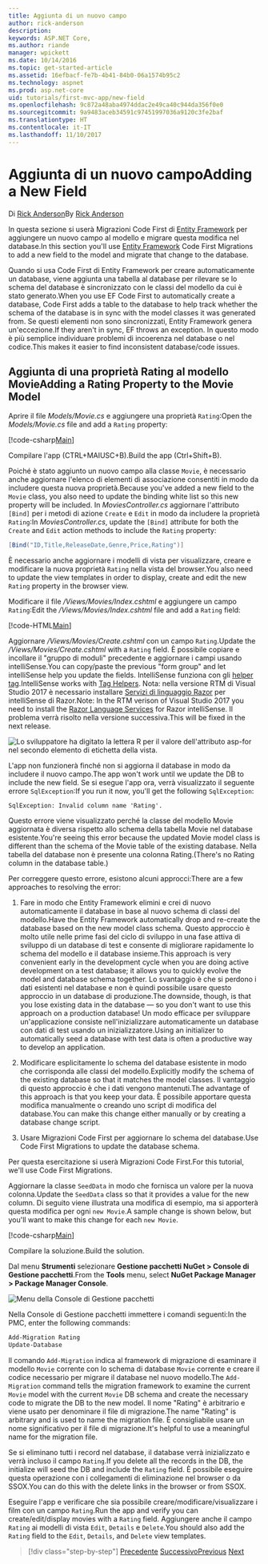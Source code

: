 ```yaml
---
title: Aggiunta di un nuovo campo
author: rick-anderson
description: 
keywords: ASP.NET Core,
ms.author: riande
manager: wpickett
ms.date: 10/14/2016
ms.topic: get-started-article
ms.assetid: 16efbacf-fe7b-4b41-84b0-06a1574b95c2
ms.technology: aspnet
ms.prod: asp.net-core
uid: tutorials/first-mvc-app/new-field
ms.openlocfilehash: 9c872a48aba4974ddac2e49ca40c944da356f0e0
ms.sourcegitcommit: 9a9483aceb34591c97451997036a9120c3fe2baf
ms.translationtype: HT
ms.contentlocale: it-IT
ms.lasthandoff: 11/10/2017
---
```

# <a name="adding-a-new-field"></a><span data-ttu-id="b0c0c-103">Aggiunta di un nuovo campo</span><span class="sxs-lookup"><span data-stu-id="b0c0c-103">Adding a New Field</span></span>

<span data-ttu-id="b0c0c-104">Di [Rick Anderson](https://twitter.com/RickAndMSFT)</span><span class="sxs-lookup"><span data-stu-id="b0c0c-104">By [Rick Anderson](https://twitter.com/RickAndMSFT)</span></span>

<span data-ttu-id="b0c0c-105">In questa sezione si userà Migrazioni Code First di [Entity Framework](https://docs.microsoft.com/ef/core/get-started/aspnetcore/new-db) per aggiungere un nuovo campo al modello e migrare questa modifica nel database.</span><span class="sxs-lookup"><span data-stu-id="b0c0c-105">In this section you'll use [Entity Framework](https://docs.microsoft.com/ef/core/get-started/aspnetcore/new-db) Code First Migrations to add a new field to the model and migrate that change to the database.</span></span>

<span data-ttu-id="b0c0c-106">Quando si usa Code First di Entity Framework per creare automaticamente un database, viene aggiunta una tabella al database per rilevare se lo schema del database è sincronizzato con le classi del modello da cui è stato generato.</span><span class="sxs-lookup"><span data-stu-id="b0c0c-106">When you use EF Code First to automatically create a database, Code First adds a table to the database to help track whether the schema of the database is in sync with the model classes it was generated from.</span></span> <span data-ttu-id="b0c0c-107">Se questi elementi non sono sincronizzati, Entity Framework genera un'eccezione.</span><span class="sxs-lookup"><span data-stu-id="b0c0c-107">If they aren't in sync, EF throws an exception.</span></span> <span data-ttu-id="b0c0c-108">In questo modo è più semplice individuare problemi di incoerenza nel database o nel codice.</span><span class="sxs-lookup"><span data-stu-id="b0c0c-108">This makes it easier to find inconsistent database/code issues.</span></span>

## <a name="adding-a-rating-property-to-the-movie-model"></a><span data-ttu-id="b0c0c-109">Aggiunta di una proprietà Rating al modello Movie</span><span class="sxs-lookup"><span data-stu-id="b0c0c-109">Adding a Rating Property to the Movie Model</span></span>

<span data-ttu-id="b0c0c-110">Aprire il file *Models/Movie.cs* e aggiungere una proprietà `Rating`:</span><span class="sxs-lookup"><span data-stu-id="b0c0c-110">Open the *Models/Movie.cs* file and add a `Rating` property:</span></span>

[!code-csharp[Main](start-mvc/sample/MvcMovie/Models/MovieDateRating.cs?highlight=11&range=7-18)]

<span data-ttu-id="b0c0c-111">Compilare l'app (CTRL+MAIUSC+B).</span><span class="sxs-lookup"><span data-stu-id="b0c0c-111">Build the app (Ctrl+Shift+B).</span></span>

<span data-ttu-id="b0c0c-112">Poiché è stato aggiunto un nuovo campo alla classe `Movie`, è necessario anche aggiornare l'elenco di elementi di associazione consentiti in modo da includere questa nuova proprietà.</span><span class="sxs-lookup"><span data-stu-id="b0c0c-112">Because you've added a new field to the `Movie` class, you also need to update the binding white list so this new property will be included.</span></span> <span data-ttu-id="b0c0c-113">In *MoviesController.cs* aggiornare l'attributo `[Bind]` per i metodi di azione `Create` e `Edit` in modo da includere la proprietà `Rating`:</span><span class="sxs-lookup"><span data-stu-id="b0c0c-113">In *MoviesController.cs*, update the `[Bind]` attribute for both the `Create` and `Edit` action methods to include the `Rating` property:</span></span>

```csharp
[Bind("ID,Title,ReleaseDate,Genre,Price,Rating")]
   ```

<span data-ttu-id="b0c0c-114">È necessario anche aggiornare i modelli di vista per visualizzare, creare e modificare la nuova proprietà `Rating` nella vista del browser.</span><span class="sxs-lookup"><span data-stu-id="b0c0c-114">You also need to update the view templates in order to display, create and edit the new `Rating` property in the browser view.</span></span>

<span data-ttu-id="b0c0c-115">Modificare il file */Views/Movies/Index.cshtml* e aggiungere un campo `Rating`:</span><span class="sxs-lookup"><span data-stu-id="b0c0c-115">Edit the */Views/Movies/Index.cshtml* file and add a `Rating` field:</span></span>

[!code-HTML[Main](start-mvc/sample/MvcMovie/Views/Movies/IndexGenreRating.cshtml?highlight=17,39&range=24-64)]

<span data-ttu-id="b0c0c-116">Aggiornare */Views/Movies/Create.cshtml* con un campo `Rating`.</span><span class="sxs-lookup"><span data-stu-id="b0c0c-116">Update the */Views/Movies/Create.cshtml* with a `Rating` field.</span></span> <span data-ttu-id="b0c0c-117">È possibile copiare e incollare il "gruppo di moduli" precedente e aggiornare i campi usando intelliSense.</span><span class="sxs-lookup"><span data-stu-id="b0c0c-117">You can copy/paste the previous "form group" and let intelliSense help you update the fields.</span></span> <span data-ttu-id="b0c0c-118">IntelliSense funziona con gli [helper tag](xref:mvc/views/tag-helpers/intro).</span><span class="sxs-lookup"><span data-stu-id="b0c0c-118">IntelliSense works with [Tag Helpers](xref:mvc/views/tag-helpers/intro).</span></span> <span data-ttu-id="b0c0c-119">Nota: nella versione RTM di Visual Studio 2017 è necessario installare [Servizi di linguaggio Razor](https://marketplace.visualstudio.com/items?itemName=ms-madsk.RazorLanguageServices) per intelliSense di Razor.</span><span class="sxs-lookup"><span data-stu-id="b0c0c-119">Note: In the RTM verison of Visual Studio 2017 you need to install the [Razor Language Services](https://marketplace.visualstudio.com/items?itemName=ms-madsk.RazorLanguageServices) for Razor intelliSense.</span></span> <span data-ttu-id="b0c0c-120">Il problema verrà risolto nella versione successiva.</span><span class="sxs-lookup"><span data-stu-id="b0c0c-120">This will be fixed in the next release.</span></span>

![Lo sviluppatore ha digitato la lettera R per il valore dell'attributo asp-for nel secondo elemento di etichetta della vista.](new-field/_static/cr.png)

<span data-ttu-id="b0c0c-124">L'app non funzionerà finché non si aggiorna il database in modo da includere il nuovo campo.</span><span class="sxs-lookup"><span data-stu-id="b0c0c-124">The app won't work until we update the DB to include the new field.</span></span> <span data-ttu-id="b0c0c-125">Se si esegue l'app ora, verrà visualizzato il seguente errore `SqlException`:</span><span class="sxs-lookup"><span data-stu-id="b0c0c-125">If you run it now, you'll get the following `SqlException`:</span></span>

`SqlException: Invalid column name 'Rating'.`

<span data-ttu-id="b0c0c-126">Questo errore viene visualizzato perché la classe del modello Movie aggiornata è diversa rispetto allo schema della tabella Movie nel database esistente.</span><span class="sxs-lookup"><span data-stu-id="b0c0c-126">You're seeing this error because the updated Movie model class is different than the schema of the Movie table of the existing database.</span></span> <span data-ttu-id="b0c0c-127">Nella tabella del database non è presente una colonna Rating.</span><span class="sxs-lookup"><span data-stu-id="b0c0c-127">(There's no Rating column in the database table.)</span></span>

<span data-ttu-id="b0c0c-128">Per correggere questo errore, esistono alcuni approcci:</span><span class="sxs-lookup"><span data-stu-id="b0c0c-128">There are a few approaches to resolving the error:</span></span>

1. <span data-ttu-id="b0c0c-129">Fare in modo che Entity Framework elimini e crei di nuovo automaticamente il database in base al nuovo schema di classi del modello.</span><span class="sxs-lookup"><span data-stu-id="b0c0c-129">Have the Entity Framework automatically drop and re-create the database based on the new model class schema.</span></span> <span data-ttu-id="b0c0c-130">Questo approccio è molto utile nelle prime fasi del ciclo di sviluppo in una fase attiva di sviluppo di un database di test e consente di migliorare rapidamente lo schema del modello e il database insieme.</span><span class="sxs-lookup"><span data-stu-id="b0c0c-130">This approach is very convenient early in the development cycle when you are doing active development on a test database; it allows you to quickly evolve the model and database schema together.</span></span> <span data-ttu-id="b0c0c-131">Lo svantaggio è che si perdono i dati esistenti nel database e non è quindi possibile usare questo approccio in un database di produzione.</span><span class="sxs-lookup"><span data-stu-id="b0c0c-131">The downside, though, is that you lose existing data in the database — so you don't want to use this approach on a production database!</span></span> <span data-ttu-id="b0c0c-132">Un modo efficace per sviluppare un'applicazione consiste nell'inizializzare automaticamente un database con dati di test usando un inizializzatore.</span><span class="sxs-lookup"><span data-stu-id="b0c0c-132">Using an initializer to automatically seed a database with test data is often a productive way to develop an application.</span></span>

2. <span data-ttu-id="b0c0c-133">Modificare esplicitamente lo schema del database esistente in modo che corrisponda alle classi del modello.</span><span class="sxs-lookup"><span data-stu-id="b0c0c-133">Explicitly modify the schema of the existing database so that it matches the model classes.</span></span> <span data-ttu-id="b0c0c-134">Il vantaggio di questo approccio è che i dati vengono mantenuti.</span><span class="sxs-lookup"><span data-stu-id="b0c0c-134">The advantage of this approach is that you keep your data.</span></span> <span data-ttu-id="b0c0c-135">È possibile apportare questa modifica manualmente o creando uno script di modifica del database.</span><span class="sxs-lookup"><span data-stu-id="b0c0c-135">You can make this change either manually or by creating a database change script.</span></span>

3. <span data-ttu-id="b0c0c-136">Usare Migrazioni Code First per aggiornare lo schema del database.</span><span class="sxs-lookup"><span data-stu-id="b0c0c-136">Use Code First Migrations to update the database schema.</span></span>

<span data-ttu-id="b0c0c-137">Per questa esercitazione si userà Migrazioni Code First.</span><span class="sxs-lookup"><span data-stu-id="b0c0c-137">For this tutorial, we'll use Code First Migrations.</span></span>

<span data-ttu-id="b0c0c-138">Aggiornare la classe `SeedData` in modo che fornisca un valore per la nuova colonna.</span><span class="sxs-lookup"><span data-stu-id="b0c0c-138">Update the `SeedData` class so that it provides a value for the new column.</span></span> <span data-ttu-id="b0c0c-139">Di seguito viene illustrata una modifica di esempio, ma si apporterà questa modifica per ogni `new Movie`.</span><span class="sxs-lookup"><span data-stu-id="b0c0c-139">A sample change is shown below, but you'll want to make this change for each `new Movie`.</span></span>

[!code-csharp[Main](start-mvc/sample/MvcMovie/Models/SeedDataRating.cs?name=snippet1&highlight=6)]

<span data-ttu-id="b0c0c-140">Compilare la soluzione.</span><span class="sxs-lookup"><span data-stu-id="b0c0c-140">Build the solution.</span></span>

<span data-ttu-id="b0c0c-141">Dal menu **Strumenti** selezionare **Gestione pacchetti NuGet > Console di Gestione pacchetti**.</span><span class="sxs-lookup"><span data-stu-id="b0c0c-141">From the **Tools** menu, select **NuGet Package Manager > Package Manager Console**.</span></span>

  ![Menu della Console di Gestione pacchetti](adding-model/_static/pmc.png)

<span data-ttu-id="b0c0c-143">Nella Console di Gestione pacchetti immettere i comandi seguenti:</span><span class="sxs-lookup"><span data-stu-id="b0c0c-143">In the PMC, enter the following commands:</span></span>

```powershell
Add-Migration Rating
Update-Database
```

<span data-ttu-id="b0c0c-144">Il comando `Add-Migration` indica al framework di migrazione di esaminare il modello `Movie` corrente con lo schema di database `Movie` corrente e creare il codice necessario per migrare il database nel nuovo modello.</span><span class="sxs-lookup"><span data-stu-id="b0c0c-144">The `Add-Migration` command tells the migration framework to examine the current `Movie` model with the current `Movie` DB schema and create the necessary code to migrate the DB to the new model.</span></span> <span data-ttu-id="b0c0c-145">Il nome "Rating" è arbitrario e viene usato per denominare il file di migrazione.</span><span class="sxs-lookup"><span data-stu-id="b0c0c-145">The name "Rating" is arbitrary and is used to name the migration file.</span></span> <span data-ttu-id="b0c0c-146">È consigliabile usare un nome significativo per il file di migrazione.</span><span class="sxs-lookup"><span data-stu-id="b0c0c-146">It's helpful to use a meaningful name for the migration file.</span></span>

<span data-ttu-id="b0c0c-147">Se si eliminano tutti i record nel database, il database verrà inizializzato e verrà incluso il campo `Rating`.</span><span class="sxs-lookup"><span data-stu-id="b0c0c-147">If you delete all the records in the DB, the initialize will seed the DB and include the `Rating` field.</span></span> <span data-ttu-id="b0c0c-148">È possibile eseguire questa operazione con i collegamenti di eliminazione nel browser o da SSOX.</span><span class="sxs-lookup"><span data-stu-id="b0c0c-148">You can do this with the delete links in the browser or from SSOX.</span></span>

<span data-ttu-id="b0c0c-149">Eseguire l'app e verificare che sia possibile creare/modificare/visualizzare i film con un campo `Rating`.</span><span class="sxs-lookup"><span data-stu-id="b0c0c-149">Run the app and verify you can create/edit/display movies with a `Rating` field.</span></span> <span data-ttu-id="b0c0c-150">Aggiungere anche il campo `Rating` ai modelli di vista `Edit`, `Details` e `Delete`.</span><span class="sxs-lookup"><span data-stu-id="b0c0c-150">You should also add the `Rating` field to the `Edit`, `Details`, and `Delete` view templates.</span></span>

>[!div class="step-by-step"]
<span data-ttu-id="b0c0c-151">[Precedente](search.md)
[Successivo](validation.md)</span><span class="sxs-lookup"><span data-stu-id="b0c0c-151">[Previous](search.md)
[Next](validation.md)</span></span>  
